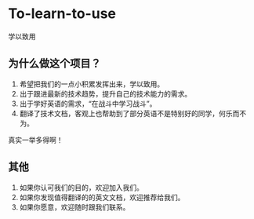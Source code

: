 # To-learn-to-use
学以致用

## 为什么做这个项目？
1. 希望把我们的一点小积累发挥出来，学以致用。
2. 出于跟进最新的技术趋势，提升自己的技术能力的需求。
3. 出于学好英语的需求，“在战斗中学习战斗”。
4. 翻译了技术文档，客观上也帮助到了部分英语不是特别好的同学，何乐而不为。

真实一举多得啊！

## 其他
1. 如果你认可我们的目的，欢迎加入我们。
2. 如果你发现值得翻译的的英文文档，欢迎推荐给我们。
3. 如果你愿意，欢迎随时跟我们联系。
